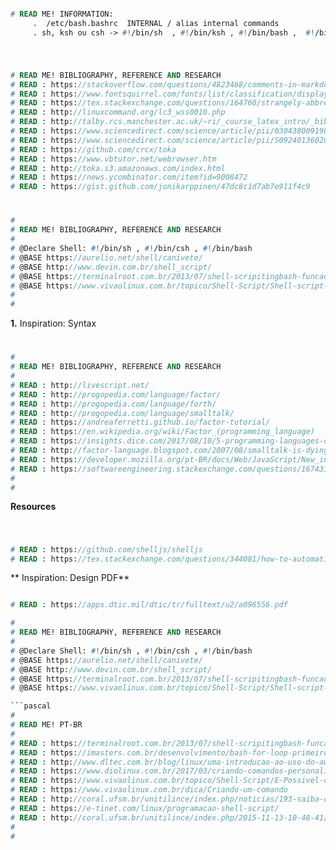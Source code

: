 ```pascal

# READ ME! INFORMATION:
     .  /etc/bash.bashrc  INTERNAL / alias internal commands
     . sh, ksh ou csh -> #!/bin/sh  , #!/bin/ksh , #!/bin/bash ,  #!/bin/csh

```
#

```pascal 

# READ ME! BIBLIOGRAPHY, REFERENCE AND RESEARCH
# READ : https://stackoverflow.com/questions/4823468/comments-in-markdown
# READ : https://www.fontsquirrel.com/fonts/list/classification/display
# READ : https://tex.stackexchange.com/questions/164760/strangely-abbreviated-russian-bibtex-entry-name
# READ : http://linuxcommand.org/lc3_wss0010.php
# READ : http://talby.rcs.manchester.ac.uk/~ri/_course_latex_intro/_bibtex/index.bibtexandkile
# READ : https://www.sciencedirect.com/science/article/pii/030438009190114G
# READ : https://www.sciencedirect.com/science/article/pii/S0924013602002959
# READ : https://github.com/crcx/toka
# READ : https://www.vbtutor.net/webrowser.htm
# READ : http://toka.s3.amazonaws.com/index.html
# READ : https://news.ycombinator.com/item?id=9008472
# READ : https://gist.github.com/jonikarppinen/47dc8c1d7ab7e911f4c9

```
#
```pascal 
#
# READ ME! BIBLIOGRAPHY, REFERENCE AND RESEARCH
#
# @Declare Shell: #!/bin/sh , #!/bin/csh , #!/bin/bash 
# @BASE https://aurelio.net/shell/canivete/
# @BASE http://www.devin.com.br/shell_script/
# @BASE https://terminalroot.com.br/2013/07/shell-scripitingbash-funcao-para.html
# @BASE https://www.vivaolinux.com.br/topico/Shell-Script/Shell-script-usando-o-wget
#
#

```

**1.** Inspiration: Syntax

#

```pascal
#
# READ ME! BIBLIOGRAPHY, REFERENCE AND RESEARCH
#
# READ : http://livescript.net/
# READ : http://progopedia.com/language/factor/
# READ : http://progopedia.com/language/forth/
# READ : http://progopedia.com/language/smalltalk/
# READ : https://andreaferretti.github.io/factor-tutorial/
# READ : https://en.wikipedia.org/wiki/Factor_(programming_language)
# READ : https://insights.dice.com/2017/08/10/5-programming-languages-die
# READ : http://factor-language.blogspot.com/2007/08/smalltalk-is-dying.html
# READ : https://developer.mozilla.org/pt-BR/docs/Web/JavaScript/New_in_JavaScript/1.1
# READ : https://softwareengineering.stackexchange.com/questions/167431/status-of-stack-based-languages
#
#

```

**Resources**

#

```pascal

# READ : https://github.com/shelljs/shelljs
# READ : https://tex.stackexchange.com/questions/344081/how-to-automatically-generate-bibtex-data

```

** Inspiration: Design PDF**

```pascal

# READ : https://apps.dtic.mil/dtic/tr/fulltext/u2/a096556.pdf


```

```pascal 
#
# READ ME! BIBLIOGRAPHY, REFERENCE AND RESEARCH
#
# @Declare Shell: #!/bin/sh , #!/bin/csh , #!/bin/bash 
# @BASE https://aurelio.net/shell/canivete/
# @BASE http://www.devin.com.br/shell_script/
# @BASE https://terminalroot.com.br/2013/07/shell-scripitingbash-funcao-para.html
# @BASE https://www.vivaolinux.com.br/topico/Shell-Script/Shell-script-usando-o-wget

```pascal
#
# READ ME! PT-BR
#
# READ : https://terminalroot.com.br/2013/07/shell-scripitingbash-funcao-para.html
# READ : https://imasters.com.br/desenvolvimento/bash-for-loop-primeiro-passo-na-automacao-no-linux
# READ : http://www.dltec.com.br/blog/linux/uma-introducao-ao-uso-do-awk-no-linux/
# READ : https://www.diolinux.com.br/2017/03/criando-comandos-personalizados-do-terminal-linux.html
# READ : https://www.vivaolinux.com.br/topico/Shell-Script/E-Possivel-criar-um-comando
# READ : https://www.vivaolinux.com.br/dica/Criando-um-comando
# READ : http://coral.ufsm.br/unitilince/index.php/noticias/193-saiba-como-criar-seus-proprios-comandos-no-linux-usando-alias
# READ : https://e-tinet.com/linux/programacao-shell-script/
# READ : http://coral.ufsm.br/unitilince/index.php/2015-11-13-10-48-41/178-criando-comandos-personalizados-do-terminal-bash-do-linux
#
#

```
